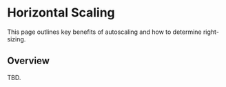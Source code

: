 # Horizontal Scaling
This page outlines key benefits of autoscaling and how to determine right-sizing.

## Overview
TBD.
